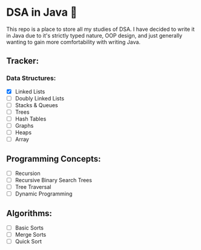 # DSA in Java 👾
This repo is a place to store all my studies of DSA. I have decided to write it in Java due to it's strictly typed nature, OOP design, and just generally wanting to gain more comfortability with writing Java.

## Tracker:

### Data Structures:
- [x] Linked Lists
- [ ] Doubly Linked Lists
- [ ] Stacks & Queues
- [ ] Trees
- [ ] Hash Tables
- [ ] Graphs
- [ ] Heaps
- [ ] Array

## Programming Concepts:
- [ ] Recursion
- [ ] Recursive Binary Search Trees
- [ ] Tree Traversal
- [ ] Dynamic Programming

## Algorithms:
- [ ] Basic Sorts
- [ ] Merge Sorts
- [ ] Quick Sort
